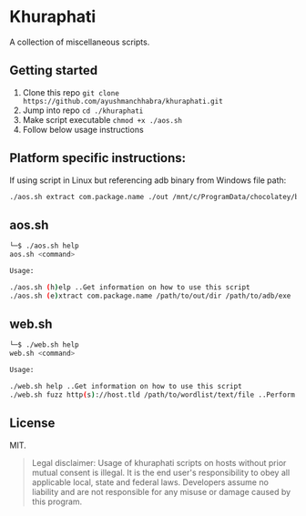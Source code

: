 # Khuraphati

A collection of miscellaneous scripts.

## Getting started

1. Clone this repo `git clone https://github.com/ayushmanchhabra/khuraphati.git`
1. Jump into repo `cd ./khuraphati`
1. Make script executable `chmod +x ./aos.sh`
1. Follow below usage instructions

## Platform specific instructions:

If using script in Linux but referencing adb binary from Windows file path:

```sh
./aos.sh extract com.package.name ./out /mnt/c/ProgramData/chocolatey/bin/adb.exe
```

## aos.sh

```sh
└─$ ./aos.sh help
aos.sh <command>

Usage:

./aos.sh (h)elp ..Get information on how to use this script
./aos.sh (e)xtract com.package.name /path/to/out/dir /path/to/adb/exe ..Extract APK(s) from Android device using Android Debug Bridge (adb)
```

## web.sh

```sh
└─$ ./web.sh help
web.sh <command>

Usage:

./web.sh help ..Get information on how to use this script
./web.sh fuzz http(s)://host.tld /path/to/wordlist/text/file ..Perform path traversal on target host
```

## License

MIT.

> Legal disclaimer: Usage of khuraphati scripts on hosts without prior mutual consent is illegal. It is the end user's responsibility to obey all applicable local, state and federal laws. Developers assume no liability and are not responsible for any misuse or damage caused by this program.

